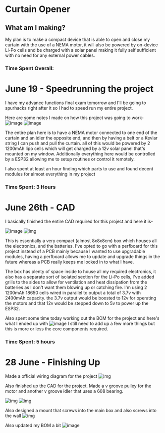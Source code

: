 # Curtain Opener

## What am I making?
My plan is to make a compact device that is able to open and close my curtain with the use of a NEMA motor, it will also be powered by on-device Li-Po cells and be charged with a solar panel making it fully self sufficient with no need for any external power cables.


### Time Spent Overall:


# June 19 - Speedrunning the project

I have my advance functions final exam tomorrow and I'll be going to spurhacks right after it so I had to speed run  my entire project.

Here are some notes I made on how this project was going to work-
![image](https://hc-cdn.hel1.your-objectstorage.com/s/v3/582fa37a328a42d4e52599ca1750219942cea29b_20250628_140355.jpg)
![image](https://hc-cdn.hel1.your-objectstorage.com/s/v3/ad6aa71f030fdc5ebe147ac3e9d138a6d832821c_20250628_140407.jpg)




The entire plan here is to have a NEMA motor connected to one end of the curtain and an idler the opposite end, and then by having a belt or a Kevlar string I can push and pull the curtain. all of this would be powered by 2 1200mAh lipo cells which will get charged by a 12v solar panel that's mounted on my window. Additionally everything here would be controlled by a ESP32 allowing me to setup routines or control it remotely.

I also spent at least an hour finding which parts to use and found decent modules for almost everything in my project


### Time Spent: 3 Hours

# June 26th - CAD

I basically finished the entire CAD required for this project and here it is-

![image](https://hc-cdn.hel1.your-objectstorage.com/s/v3/4bf2869c00d16564ae28e0266ea0a0e8517d0e28_image.png)
![img](https://hc-cdn.hel1.your-objectstorage.com/s/v3/4d07558412cdce223ecdd9737a21b2b357baa3a0_image.png)

This is essentially a very compact (almost 8x8x8cm) box which houses all the electronics, and the batteries. I've opted to go with a perfboard for this project instead of a PCB mainly because I wanted to use upgradable modules, having a perfboard allows me to update and upgrade things in the future whereas a PCB really keeps me locked in to what I have.

The box has plenty of space inside to house all my required electronics, it also has a separate sort of isolated section for the Li-Po cells, I've added grills to the sides to allow for ventilation and heat dissipation from the batteries as I don't want them blowing up or catching fire. I'm using 2 1200mAh 18650 cells wired in parallel to output a total of 3.7v with 2400mAh capacity. the 3.7v output would be boosted to 12v for operating the motors and that 12v would be stepped down to 5v to power up the ESP32.

Also spent some time today working out the BOM for the project and here's what I ended up with
![image](https://hc-cdn.hel1.your-objectstorage.com/s/v3/d587c0fcad33226fb2439c4eb15b8f7c7760398d_image.png)
I still need to add up a few more things but this is more or less the core components required.

### Time Spent: 5 hours

# 28 June - Finishing Up

Made a official wiring diagram for the project
![img](https://hc-cdn.hel1.your-objectstorage.com/s/v3/fb45de9de3ca4f33184c879b21a519c5208f83f0_image.png)


Also finished up the CAD for the project. Made a v groove pulley for the motor and another v groove idler that uses a 608 bearing.

![img](https://hc-cdn.hel1.your-objectstorage.com/s/v3/f9fdd612560e5c7c8c466bc684028abd44992640_image.png)
![img](https://hc-cdn.hel1.your-objectstorage.com/s/v3/ba7b6fe9ca186f0fa3ed5157393cf5dc5194fcca_image.png)

Also designed a mount that screws into the main box and also screws into the wall
![img]( https://hc-cdn.hel1.your-objectstorage.com/s/v3/292575c62df909653dd1b7516db82622792a3e49_image.png)


Also updated my BOM a bit 
![image](https://hc-cdn.hel1.your-objectstorage.com/s/v3/f7c49bd9ee47e746852bcf265466894e132fc4b6_image.png)
